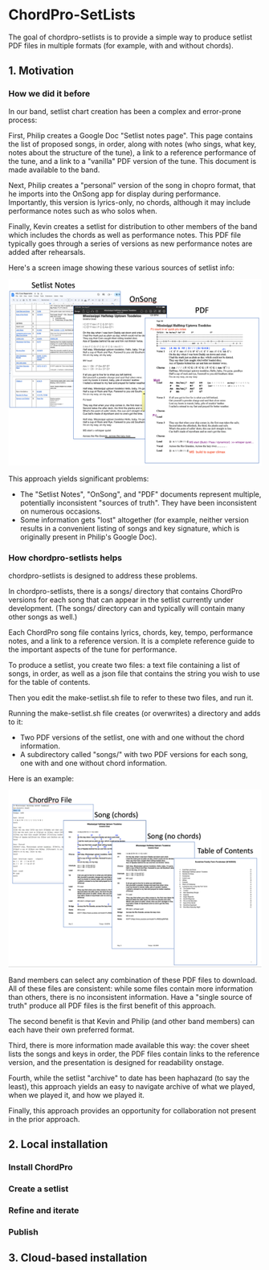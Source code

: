 # ChordPro-SetLists

The goal of chordpro-setlists is to provide a simple way to produce setlist PDF files in multiple formats (for example, with and without chords). 

## 1. Motivation

### How we did it before

In our band, setlist chart creation has been a complex and error-prone process: 

First, Philip creates a Google Doc "Setlist notes page". This page contains the list of proposed songs, in order, along with notes (who sings, what key, notes about the structure of the tune), a link to a reference performance of the tune, and a link to a "vanilla" PDF version of the tune.  This document is made available to the band.

Next, Philip creates a "personal" version of the song in chopro format, that he imports into the OnSong app for display during performance. Importantly, this version is lyrics-only, no chords, although it may include performance notes such as who solos when.

Finally, Kevin creates a setlist for distribution to other members of the band which includes the chords as well as performance notes. This PDF file typically goes through a series of versions as new performance notes are added after rehearsals.

Here's a screen image showing these various sources of setlist info:

![](README-old.png)

This approach yields significant problems:
* The "Setlist Notes", "OnSong", and "PDF" documents represent multiple, potentially inconsistent "sources of truth". They have been inconsistent on numerous occasions.
* Some information gets "lost" altogether (for example, neither version results in a convenient listing of songs and key signature, which is originally present in Philip's Google Doc).

### How chordpro-setlists helps

chordpro-setlists is designed to address these problems. 

In chordpro-setlists, there is a songs/ directory that contains ChordPro versions for each song that can appear in the setlist currently under development.  (The songs/ directory can and typically will contain many other songs as well.)

Each ChordPro song file contains lyrics, chords, key, tempo, performance notes, and a link to a reference version. It is a complete reference guide to the important aspects of the tune for performance.

To produce a setlist, you create two files: a text file containing a list of songs, in order, as well as a json file that contains the string you wish to use for the table of contents. 

Then you edit the make-setlist.sh file to refer to these two files, and run it. 

Running the make-setlist.sh file creates (or overwrites) a directory and adds to it:
  * Two PDF versions of the setlist, one with and one without the chord information.
  * A subdirectory called "songs/" with two PDF versions for each song, one with and one without chord information.

Here is an example:

![](README-new.png)

Band members can select any combination of these PDF files to download. All of these files are consistent: while some files contain more information than others, there is no inconsistent information.  Have a "single source of truth" produce all PDF files is the first benefit of this approach.

The second benefit is that Kevin and Philip (and other band members) can each have their own preferred format. 

Third, there is more information made available this way: the cover sheet lists the songs and keys in order, the PDF files contain links to the reference version, and the presentation is designed for readability onstage. 

Fourth, while the setlist "archive" to date has been haphazard (to say the least), this approach yields an easy to navigate archive of what we played, when we played it, and how we played it. 

Finally, this approach provides an opportunity for collaboration not present in the prior approach.

## 2. Local installation

### Install ChordPro

### Create a setlist

### Refine and iterate

### Publish

## 3. Cloud-based installation
